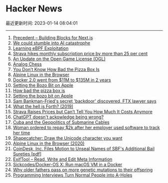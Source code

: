 # Hacker News

最近更新时间: 2023-01-14 08:04:01

--- 
1. [Precedent – Building Blocks for Next.js](https://precedent.vercel.app/) 
2. [We could stumble into AI catastrophe](https://www.cold-takes.com/how-we-could-stumble-into-ai-catastrophe/) 
3. [Learning eBPF Exploitation](https://stdnoerr.github.io/writeup/2022/08/21/eBPF-exploitation-(ft.-D-3CTF-d3bpf).html) 
4. [Strava hikes monthly subscription price by more than 25 per cent](https://www.bikeradar.com/news/strava-hikes-monthly-subscription-cost-by-more-than-25-per-cent/) 
5. [An Update on the Open Game License (OGL)](https://www.dndbeyond.com/posts/1423-an-update-on-the-open-game-license-ogl) 
6. [Analog Chess](https://github.com/ehulinsky/AnalogChess/blob/main/README.md) 
7. [You Don’t Know How Bad the Pizza Box Is](https://www.theatlantic.com/technology/archive/2023/01/pizza-delivery-box-design-soggy/672712/) 
8. [Alpine Linux in the Browser](https://bellard.org/jslinux/vm.html?url=alpine-x86.cfg&mem=192) 
9. [Docker 2.0 went from $11M to $135M in 2 years](https://sacra.com/p/docker-plg-pivot/) 
10. [Setting the Bozo Bit on Apple](https://blog.metaobject.com/2023/01/setting-bozo-bit-on-apple.html) 
11. [How bad the pizza box is](https://www.theatlantic.com/technology/archive/2023/01/pizza-delivery-box-design-soggy/672712/) 
12. [Setting the bozo bit on Apple](https://blog.metaobject.com/2023/01/setting-bozo-bit-on-apple.html) 
13. [Sam Bankman-Fried's secret 'backdoor' discovered, FTX lawyer says](https://www.businessinsider.com/sam-bankman-fried-secret-backdoor-worth-65-billion-court-hears-2023-1) 
14. [What the hell is Forth? (2019)](https://blog.information-superhighway.net/what-the-hell-is-forth) 
15. [Strava Raises Prices but Can’t Tell You How Much It Costs Anymore](https://www.dcrainmaker.com/2023/01/strava-raises-prices-doubling.html) 
16. [ChatGPT doesn't ackowledge being wrong?](https://news.ycombinator.com/item?id=34373911) 
17. [Cuba and the Geopolitics of Submarine Cables](https://www.kentik.com/blog/cuba-and-the-geopolitics-of-submarine-cables/) 
18. [Woman ordered to repay $2k after her employer used software to track her time](https://www.npr.org/2023/01/13/1148985075/time-tracking-software-canadian-woman-reach-cpa-court) 
19. [Shapecatcher: Draw the Unicode character you want](https://shapecatcher.com/) 
20. [Alpine Linux in the Browser (2020)](https://bellard.org/jslinux/vm.html?url=alpine-x86.cfg&mem=192) 
21. [CoinDesk, Inc. Files Motion to Unseal Names of SBF's Additional Bail Sureties [pdf]](https://ia801508.us.archive.org/25/items/gov.uscourts.nysd.590940/gov.uscourts.nysd.590940.43.0.pdf) 
22. [ExifTool – Read, Write and Edit Meta Information](https://exiftool.org/) 
23. [Sickcodes/Docker-OS X: Run macOS VM in a Docker](https://github.com/sickcodes/Docker-OSX) 
24. [Why older fathers pass on more genetic mutations to their offspring](https://www.rockefeller.edu/news/33436-why-older-fathers-pass-on-more-genetic-mutations-to-their-offspring/) 
25. [Programming Interviews Turn Normal People into A-Holes](https://new.pythonforengineers.com/blog/programming-interviews-turn-normal-people-into-a-holes/) 
